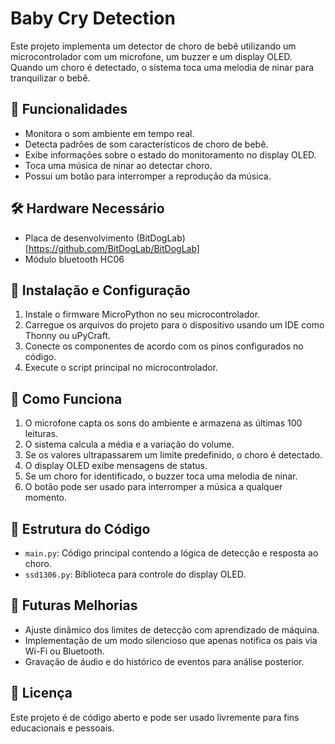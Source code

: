 # Baby Cry Detection

Este projeto implementa um detector de choro de bebê utilizando um microcontrolador com um microfone, um buzzer e um display OLED. Quando um choro é detectado, o sistema toca uma melodia de ninar para tranquilizar o bebê.

## 📌 Funcionalidades
- Monitora o som ambiente em tempo real.
- Detecta padrões de som característicos de choro de bebê.
- Exibe informações sobre o estado do monitoramento no display OLED.
- Toca uma música de ninar ao detectar choro.
- Possui um botão para interromper a reprodução da música.

## 🛠️ Hardware Necessário
- Placa de desenvolvimento (BitDogLab)[https://github.com/BitDogLab/BitDogLab]
- Módulo bluetooth HC06

## 🔧 Instalação e Configuração
1. Instale o firmware MicroPython no seu microcontrolador.
2. Carregue os arquivos do projeto para o dispositivo usando um IDE como Thonny ou uPyCraft.
3. Conecte os componentes de acordo com os pinos configurados no código.
4. Execute o script principal no microcontrolador.

## 📜 Como Funciona
1. O microfone capta os sons do ambiente e armazena as últimas 100 leituras.
2. O sistema calcula a média e a variação do volume.
3. Se os valores ultrapassarem um limite predefinido, o choro é detectado.
4. O display OLED exibe mensagens de status.
5. Se um choro for identificado, o buzzer toca uma melodia de ninar.
6. O botão pode ser usado para interromper a música a qualquer momento.

## 📂 Estrutura do Código
- `main.py`: Código principal contendo a lógica de detecção e resposta ao choro.
- `ssd1306.py`: Biblioteca para controle do display OLED.

## 🚀 Futuras Melhorias
- Ajuste dinâmico dos limites de detecção com aprendizado de máquina.
- Implementação de um modo silencioso que apenas notifica os pais via Wi-Fi ou Bluetooth.
- Gravação de áudio e do histórico de eventos para análise posterior.

## 📜 Licença
Este projeto é de código aberto e pode ser usado livremente para fins educacionais e pessoais.

